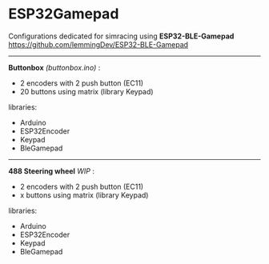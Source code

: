 # ESP32Gamepad

Configurations dedicated for simracing using **ESP32-BLE-Gamepad** https://github.com/lemmingDev/ESP32-BLE-Gamepad

______________________________________________

**Buttonbox** *(buttonbox.ino)* :
- 2 encoders with 2 push button (EC11)
- 20 buttons using matrix (library Keypad)

libraries:
  - Arduino
  - ESP32Encoder
  - Keypad
  - BleGamepad

_______________________________________________

**488 Steering wheel** *WIP* :
- 2 encoders with 2 push button (EC11)
- x buttons using matrix (library Keypad)

libraries:
  - Arduino
  - ESP32Encoder
  - Keypad
  - BleGamepad
